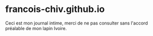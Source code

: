 # francois-chiv.github.io
Ceci est mon journal intime, merci de ne pas consulter sans l'accord préalable de mon lapin Ivoire.
